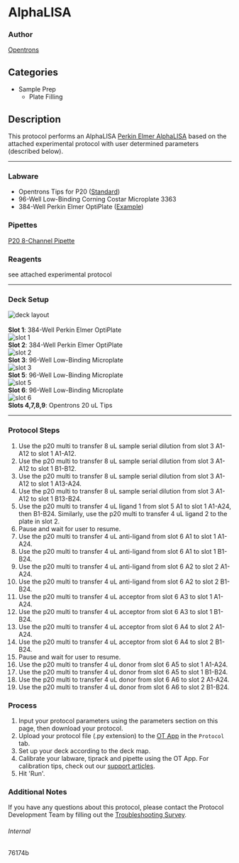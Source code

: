 # AlphaLISA

### Author
[Opentrons](https://opentrons.com/)




## Categories
* Sample Prep
	* Plate Filling

## Description
This protocol performs an AlphaLISA [Perkin Elmer AlphaLISA](https://resources.perkinelmer.com/lab-solutions/resources/docs/GDE_Quick_AlphaLISA_conversion.pdf) based on the attached experimental protocol with user determined parameters (described below).



---



### Labware
* Opentrons Tips for P20 ([Standard](https://shop.opentrons.com/opentrons-300ul-tips-1000-refills/))
* 96-Well Low-Binding Corning Costar Microplate 3363
* 384-Well Perkin Elmer OptiPlate ([Example](https://shop.opentrons.com/nest-0-1-ml-96-well-pcr-plate-full-skirt/))


### Pipettes
[P20 8-Channel Pipette](https://shop.opentrons.com/8-channel-electronic-pipette/)

### Reagents
see attached experimental protocol

---

### Deck Setup
![deck layout](https://opentrons-protocol-library-website.s3.amazonaws.com/custom-README-images/76174b/screenshot-deck-statementofwork.png)
</br>
</br>
**Slot 1**: 384-Well Perkin Elmer OptiPlate </br>
![slot 1](https://opentrons-protocol-library-website.s3.amazonaws.com/custom-README-images/76174b/screenshot-slot1-statementofwork.png) </br>
**Slot 2**: 384-Well Perkin Elmer OptiPlate </br>
![slot 2](https://opentrons-protocol-library-website.s3.amazonaws.com/custom-README-images/76174b/screenshot-slot2-statementofwork.png) </br>
**Slot 3**: 96-Well Low-Binding Microplate </br>
![slot 3](https://opentrons-protocol-library-website.s3.amazonaws.com/custom-README-images/76174b/screenshot-slot3-statementofwork.png) </br>
**Slot 5**: 96-Well Low-Binding Microplate </br>
![slot 5](https://opentrons-protocol-library-website.s3.amazonaws.com/custom-README-images/76174b/screenshot-slot5-statementofwork.png) </br>
**Slot 6**: 96-Well Low-Binding Microplate </br>
![slot 6](https://opentrons-protocol-library-website.s3.amazonaws.com/custom-README-images/76174b/screenshot-slot6-statementofwork.png) </br>
**Slots 4,7,8,9**: Opentrons 20 uL Tips


---

### Protocol Steps
1. Use the p20 multi to transfer 8 uL sample serial dilution from slot 3 A1-A12 to slot 1 A1-A12.
2. Use the p20 multi to transfer 8 uL sample serial dilution from slot 3 A1-A12 to slot 1 B1-B12.
3. Use the p20 multi to transfer 8 uL sample serial dilution from slot 3 A1-A12 to slot 1 A13-A24.
4. Use the p20 multi to transfer 8 uL sample serial dilution from slot 3 A1-A12 to slot 1 B13-B24.
5. Use the p20 multi to transfer 4 uL ligand 1 from slot 5 A1 to slot 1 A1-A24, then B1-B24. Similarly, use the p20 multi to transfer 4 uL ligand 2 to the plate in slot 2.
6. Pause and wait for user to resume.
7. Use the p20 multi to transfer 4 uL anti-ligand from slot 6 A1 to slot 1 A1-A24.
8. Use the p20 multi to transfer 4 uL anti-ligand from slot 6 A1 to slot 1 B1-B24.
9. Use the p20 multi to transfer 4 uL anti-ligand from slot 6 A2 to slot 2 A1-A24.
10. Use the p20 multi to transfer 4 uL anti-ligand from slot 6 A2 to slot 2 B1-B24.
11. Use the p20 multi to transfer 4 uL acceptor from slot 6 A3 to slot 1 A1-A24.
12. Use the p20 multi to transfer 4 uL acceptor from slot 6 A3 to slot 1 B1-B24.
13. Use the p20 multi to transfer 4 uL acceptor from slot 6 A4 to slot 2 A1-A24.
14. Use the p20 multi to transfer 4 uL acceptor from slot 6 A4 to slot 2 B1-B24.
15. Pause and wait for user to resume.
16. Use the p20 multi to transfer 4 uL donor from slot 6 A5 to slot 1 A1-A24.
17. Use the p20 multi to transfer 4 uL donor from slot 6 A5 to slot 1 B1-B24.
18. Use the p20 multi to transfer 4 uL donor from slot 6 A6 to slot 2 A1-A24.
19. Use the p20 multi to transfer 4 uL donor from slot 6 A6 to slot 2 B1-B24.

### Process
1. Input your protocol parameters using the parameters section on this page, then download your protocol.
2. Upload your protocol file (.py extension) to the [OT App](https://opentrons.com/ot-app) in the `Protocol` tab.
3. Set up your deck according to the deck map.
4. Calibrate your labware, tiprack and pipette using the OT App. For calibration tips, check out our [support articles](https://support.opentrons.com/en/collections/1559720-guide-for-getting-started-with-the-ot-2).
5. Hit 'Run'.

### Additional Notes
If you have any questions about this protocol, please contact the Protocol Development Team by filling out the [Troubleshooting Survey](https://protocol-troubleshooting.paperform.co/).

###### Internal
76174b
